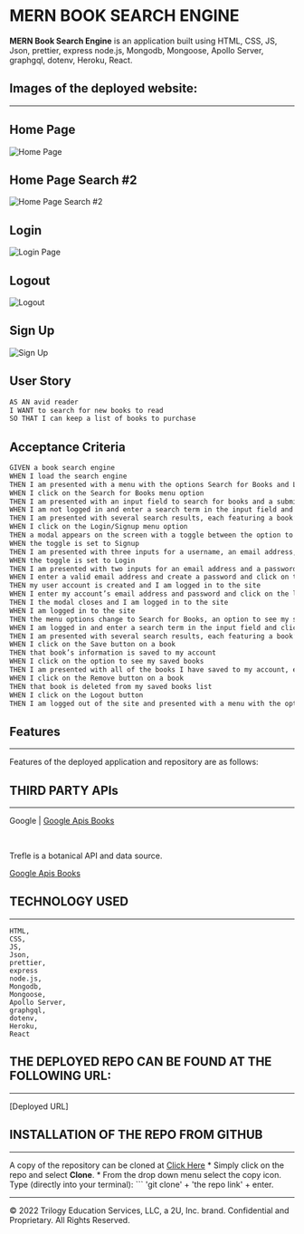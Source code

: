 # MERN BOOK SEARCH ENGINE
**MERN Book Search Engine** is an application built using HTML, CSS, JS, Json, prettier, express node.js, Mongodb, Mongoose, Apollo Server, graphgql, dotenv, Heroku, React.


## Images of the deployed website:
***

## Home Page
![Home Page](Assets/images/Search1.png)

## Home Page Search #2
![Home Page Search #2](Assets/images/Search2.png)

## Login 
![Login Page](Assets/images/Login.png)

## Logout
![Logout](Assets/images/logout.png)

## Sign Up
![Sign Up](Assets/images/Sign%20Up.png)




## User Story

```md
AS AN avid reader
I WANT to search for new books to read
SO THAT I can keep a list of books to purchase
```


## Acceptance Criteria

```md
GIVEN a book search engine
WHEN I load the search engine
THEN I am presented with a menu with the options Search for Books and Login/Signup and an input field to search for books and a submit button
WHEN I click on the Search for Books menu option
THEN I am presented with an input field to search for books and a submit button
WHEN I am not logged in and enter a search term in the input field and click the submit button
THEN I am presented with several search results, each featuring a book’s title, author, description, image, and a link to that book on the Google Books site
WHEN I click on the Login/Signup menu option
THEN a modal appears on the screen with a toggle between the option to log in or sign up
WHEN the toggle is set to Signup
THEN I am presented with three inputs for a username, an email address, and a password, and a signup button
WHEN the toggle is set to Login
THEN I am presented with two inputs for an email address and a password and login button
WHEN I enter a valid email address and create a password and click on the signup button
THEN my user account is created and I am logged in to the site
WHEN I enter my account’s email address and password and click on the login button
THEN I the modal closes and I am logged in to the site
WHEN I am logged in to the site
THEN the menu options change to Search for Books, an option to see my saved books, and Logout
WHEN I am logged in and enter a search term in the input field and click the submit button
THEN I am presented with several search results, each featuring a book’s title, author, description, image, and a link to that book on the Google Books site and a button to save a book to my account
WHEN I click on the Save button on a book
THEN that book’s information is saved to my account
WHEN I click on the option to see my saved books
THEN I am presented with all of the books I have saved to my account, each featuring the book’s title, author, description, image, and a link to that book on the Google Books site and a button to remove a book from my account
WHEN I click on the Remove button on a book
THEN that book is deleted from my saved books list
WHEN I click on the Logout button
THEN I am logged out of the site and presented with a menu with the options Search for Books and Login/Signup and an input field to search for books and a submit button  
```
 
  ## Features
  ***
  
  Features of the deployed application and repository are as follows:

  ## THIRD PARTY APIs
  ***
   Google |   [Google Apis Books](https://www.googleapis.com/books/v1/volumes?q%3Dharry%2Bpotter)
   
   <br>

   Trefle is a botanical API and data source.
   
 
   [Google Apis Books](https://www.googleapis.com/books/v1/volumes?q%3Dharry%2Bpotter)
  
  ## TECHNOLOGY USED
  ***
    HTML, 
    CSS, 
    JS, 
    Json, 
    prettier, 
    express 
    node.js, 
    Mongodb, 
    Mongoose, 
    Apollo Server, 
    graphgql, 
    dotenv, 
    Heroku,
    React

## THE DEPLOYED REPO CAN BE FOUND AT THE FOLLOWING URL:
***

[Deployed URL]

  ## INSTALLATION OF THE REPO FROM GITHUB
  ***
  A copy of the repository can be cloned at  [Click Here](https://github.com/Lycanchic/mern-Book-search-engine.git)
    * Simply click on the repo and select **Clone**. 
    * From the drop down menu select the copy icon. Type (directly into your terminal):
    ```
    'git clone' + 'the repo link' + enter.
     


- - -
© 2022 Trilogy Education Services, LLC, a 2U, Inc. brand. Confidential and Proprietary. All Rights Reserved.